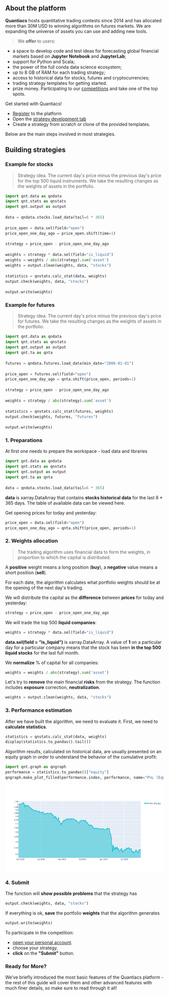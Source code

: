 ## About the platform

**Quantiacs** hosts quantitative trading contests since 2014 and has allocated more than 30M USD to winning algorithms on futures markets. We are expanding the universe of assets you can use and adding new tools.

> We **offer** to users:
* a space to develop code and test ideas for forecasting global financial markets based on **Jupyter Notebook** and **JupyterLab**;
* support for Python and Scala;
* the power of the full conda data science ecosystem;
* up to 8 GB of RAM for each trading strategy;
* access to historical data for stocks, futures and cryptocurrencies;
* trading strategy templates for getting started.
* prize money. Participating to our <a href='/contest' target='_blank'>competitions</a> and take one of the top spots.

<p class="tip">Get started with Quantiacs!</p>

* <a class="tip" href='/personalpage/registration' target='_blank'>Register</a> to the platform
* Open the <a class="tip" href='/personalpage/strategies' target='_blank'> strategy development tab</a>
* Create a strategy from scratch or clone of the provided templates.

Below are the main steps involved in most strategies.


## Building strategies

### Example for stocks


> Strategy idea. The current day's price minus the previous day's price for the top 500 liquid instruments. We take the resulting changes as the weights of assets in the portfolio.

```python
import qnt.data as qndata
import qnt.stats as qnstats
import qnt.output as output

data = qndata.stocks.load_data(tail=6 * 365)

price_open = data.sel(field="open")
price_open_one_day_ago = price_open.shift(time=1)

strategy = price_open - price_open_one_day_ago

weights = strategy * data.sel(field="is_liquid")
weights = weights / abs(strategy).sum('asset')
weights = output.clean(weights, data, "stocks")

statistics = qnstats.calc_stat(data, weights)
output.check(weights, data, "stocks")

output.write(weights)
```


### Example for futures


> Strategy idea. The current day's price minus the previous day's price for futures. We take the resulting changes as the weights of assets in the portfolio.

```python
import qnt.data as qndata
import qnt.stats as qnstats
import qnt.output as output
import qnt.ta as qnta

futures = qndata.futures.load_data(min_date="2006-01-01")

price_open = futures.sel(field="open")
price_open_one_day_ago = qnta.shift(price_open, periods=1)

strategy = price_open - price_open_one_day_ago

weights = strategy / abs(strategy).sum('asset')

statistics = qnstats.calc_stat(futures, weights)
output.check(weights, futures, "futures")

output.write(weights)
```

### 1. Preparations

At first one needs to prepare the workspace - load data and libraries

```python
import qnt.data as qndata
import qnt.stats as qnstats
import qnt.output as output
import qnt.ta as qnta

data = qndata.stocks.load_data(tail=6 * 365)
```

**data** is xarray.DataArray that contains **stocks historical data** for the last 6 * 365 days. 
The table of available data can be viewed here.

Get opening prices for today and yesterday:

```python
price_open = data.sel(field="open")
price_open_one_day_ago = qnta.shift(price_open, periods=1)
```

### 2. Weights allocation
> The trading algorithm uses financial data to form the weights, in proportion to which the capital is distributed. 

A **positive** weight means a long position (**buy**), a **negative** value means a short position (**sell**).

<p class="tip">For each date, the algorithm calculates what portfolio weights should be at the opening of the next day's trading.</p>

We will distribute the capital as the **difference** between **prices** for today and yesterday:
```python
strategy = price_open - price_open_one_day_ago
```
We will trade the top 500 **liquid companies**:

```python
weights = strategy * data.sel(field="is_liquid")
```
**data.sel(field = “is_liquid“)** is xarray.DataArray. A value of **1** on a particular day for a particular company means that the stock has been **in the top 500 liquid stocks** for the last full month.

We **normalize** % of capital for all companies:
```python
weights = weights / abs(strategy).sum('asset')
```
Let's try to **remove** the main financial **risks** from the strategy. The function includes **exposure** correction, **neutralization**.
```python
weights = output.clean(weights, data, "stocks")
```
### 3. Performance estimation
After we have built the algorithm, we need to evaluate it. First, we need to **calculate statistics**.

```python
statistics = qnstats.calc_stat(data, weights)
display(statistics.to_pandas().tail())
```

Algorithm results, calculated on historical data, are usually presented on an equity graph in order to understand the behavior of the cumulative profit:

```python
import qnt.graph as qngraph
performance = statistics.to_pandas()["equity"]
qngraph.make_plot_filled(performance.index, performance, name="PnL (Equity)", type="log")
```

![Equity](equity.png)
### 4. Submit

The function will **show possible problems** that the strategy has
```python
output.check(weights, data, "stocks")
```

If everything is ok, **save** the portfolio **weights** that the algorithm generates

```python
output.write(weights)
```

<p class="tip">To participate in the competition:</p>

* <a class="tip" href='/personalpage/strategies' target='_blank'>open your personal account</a>.
* choose your strategy.
* **click** on the **"Submit"** button.

### Ready for More?

We’ve briefly introduced the most basic features of the Quantiacs platform - the rest of this guide will cover them and other advanced features with much finer details, so make sure to read through it all!
